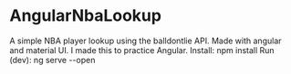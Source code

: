 # AngularNbaLookup

A simple NBA player lookup using the balldontlie API. Made with angular and material UI. I made this to practice Angular. Install: npm install
Run (dev): ng serve --open
